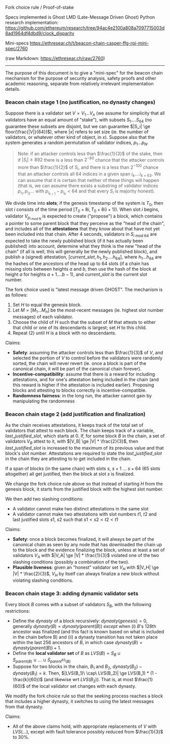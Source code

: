 Fork choice rule / Proof-of-stake

Specs implemented is Ghost LMD (Late-Message Driven Ghost)
Python research implementation: https://github.com/ethereum/research/tree/94ac4e2100a808a7097715003d8ad1964df4dbd9/clock_disparity

Mini-specs https://ethresear.ch/t/beacon-chain-casper-ffg-rpj-mini-spec/2760

(raw Markdown: https://ethresear.ch/raw/2760)

-------------------------

The purpose of this document is to give a "mini-spec" for the beacon chain mechanism for the purpose of security analysis, safety proofs and other academic reasoning, separate from relatively irrelevant implementation details.

### Beacon chain stage 1 (no justification, no dynasty changes)

Suppose there is a validator set $V = {V_1 ... V_n}$ (we assume for simplicity that all validators have an equal amount of "stake"), with subsets $S_1 .... S_{64}$ (no guarantee these subsets are disjoint, but we can guarantee $|S_i| \ge floor(\frac{|V|}{64})$), where $|x|$ refers to set size (ie. the number of validators, or whatever other kind of object, in $x$). Suppose also that the system generates a random permutation of validator indices, ${p_1 ... p_N}$.

> Note: if an attacker controls less than $\frac{1}{3}$ of the stake, then if $|S_i| \ge 892$ there is a less than $2^{-80}$ chance that the attacker controls more than $\frac{1}{2}$ of $S_i$, and there is a less than $2^{-100}$ chance that an attacker controls all 64 indices in a given span $i_k .... i_{k+63}$. We can assume that it is certain that neither of these things will happen (that is, we can assume there exists a substring of validator indices $p_{i_1}, p_{i_2} ...$ with $p_{i_{k+1}} - p_{i_k} < 64$ and that every $S_i$ is majority honest).

We divide time into **slots**; if the genesis timestamp of the system is $T_0$, then slot $i$ consists of the time period $[T_0 + 8i, T_0 + 8(i+1))$. When slot $i$ begins, validator $V_{p_{i\ mod\ N}}$ is expected to create ("propose") a block, which contains a pointer to some parent block that they perceive as the "head of the chain", and includes all of the **attestations** that they know about that have not yet been included into that chain. After 4 seconds, validators in $S_{i\ mod\ 64}$ are expected to take the newly published block (if it has actually been published) into account, determine what they think is the new "head of the chain" (if all is well, this will generally be the newly published block), and publish a (signed) attestation, $[current\_slot, h_1, h_2 .... h_{64}]$, where $h_1 ... h_{64}$ are the hashes of the ancestors of the head up to 64 slots (if a chain has missing slots between heights $a$ and $b$, then use the hash of the block at height $a$ for heights $a+1 .... b-1$), and $current\_slot$ is the current slot number.

The fork choice used is "latest message driven GHOST". The mechanism is as follows:

1. Set $H$ to equal the genesis block.
2. Let $M = [M_1 ... M_n]$ be the most-recent messages (ie. highest slot number messages) of each validator.
2. Choose the child of $H$ such that the subset of $M$ that attests to either that child or one of its descendants is largest; set $H$ to this child.
3. Repeat (2) until $H$ is a block with no descendants.

Claims:

* **Safety**: assuming the attacker controls less than $\frac{1}{3}$ of $V$, and selected the portion of $V$ to control before the validators were randomly sorted, the chain will never revert (ie. once a block is part of the canonical chain, it will be part of the canonical chain forever).
* **Incentive-compatibility**: assume that there is a reward for including attestations, and for one's attestation being included  in the chain (and this reward is higher if the attestation is included earlier). Proposing blocks and attesting to blocks correctly is incentive-compatible.
* **Randomness fairness**: in the long run, the attacker cannot gain by manipulating the randomness

### Beacon chain stage 2 (add justification and finalization)

As the chain receives attestations, it keeps track of the total set of validators that attest to each block. The chain keeps track of a variable, $last\_justified\_slot$, which starts at 0. If, for some block $B$ in the chain, a set of validators $V_B$ attest to it, with $|V_B| \ge |V| * \frac{2}{3}$, then $last\_justified\_slot$ is increased to the maximum of its previous value and that block's slot number. Attestations are required to state the $last\_justified\_slot$ in the chain they are attesting to to get included in the chain.

If a span of blocks (in the same chain) with slots $s$, $s+1$ ... $s+64$ (65 slots altogether) all get justified, then the block at slot $s$ is finalized.

We change the fork choice rule above so that instead of starting $H$ from the genesis block, it starts from the justified block with the highest slot number.

We then add two slashing conditions:

* A validator cannot make two distinct attestations in the same slot
* A validator cannot make two attestations with slot numbers $t1$, $t2$ and last justified slots $s1$, $s2$ such that $s1 < s2 < t2 < t1$

Claims:

* **Safety**: once a block becomes finalized, it will always be part of the canonical chain as seen by any node that has downloaded the chain up to the block and the evidence finalizing the block, unless at least a set of validators $V_A$ with $|V_A| \ge |V| * \frac{1}{3}$ violated one of the two slashing conditions (possibly a combination of the two).
* **Plausible liveness**: given an "honest" validator set $V_H$ with $|V_H| \ge |V| * \frac{2}{3}$, $V_H$ by itself can always finalize a new block without violating slashing conditions.

### Beacon chain stage 3: adding dynamic validator sets

Every block $B$ comes with a subset of validators $S_B$, with the following restrictions:

* Define the _dynasty_ of a block recursively: $dynasty(genesis) = 0$, generally $dynasty(B) = dynasty(parent(B))$ _except_ when (i) $B$'s 128th ancestor was finalized (and this fact is known based on what is included in the chain before B) and (ii) a dynasty transition has not taken place within the last 256 ancestors of $B$, in which case $dynasty(B) = dynasty(parent(B)) + 1$.
* Define the **local validator set** of $B$ as $LVS(B) = S_B \cup S_{parent(B)}\  \cup\ ... \ \cup\ S_{parent^{63}(B)}$
* Suppose for two blocks in the chain, $B_1$ and $B_2$, $dynasty(B_2) - dynasty(B_1) = k$. Then, $|LVS(B_1)\ \cap\ LVS(B_2)| \ge LVS(B_1) * (1 - \frac{k}{60})$ (and likewise wrt $LVS(B_2)$). That is, at most $\frac{1}{60}$ of the local validator set changes with each dynasty.

We modify the fork choice rule so that the seeking process reaches a block that includes a higher dynasty, it switches to using the latest messages from that dynasty.

Claims:

* All of the above claims hold, with appropriate replacements of $V$ with $LVS(...)$, except with fault tolerance possibly reduced from $\frac{1}{3}$ to 30\%.

